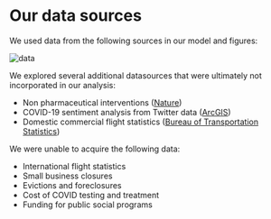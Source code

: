 # Our data sources

We used data from the following sources in our model and figures:

![data](https://pages.github.ncsu.edu/chaedri/Data-Challenge-GIS713/images/data.png)

We explored several additional datasources that were ultimately not incorporated in our analysis:
- Non pharmaceutical interventions ([Nature](https://www.nature.com/articles/s41597-020-00609-9#Abs1))
- COVID-19 sentiment analysis from Twitter data ([ArcGIS](https://www.arcgis.com/home/item.html?id=feb6280d42de4e91b47cf37344a91eae))
- Domestic commercial flight statistics ([Bureau of Transportation Statistics](https://www.transtats.bts.gov/))

We were unable to acquire the following data:
- International flight statistics
- Small business closures
- Evictions and foreclosures
- Cost of COVID testing and treatment
- Funding for public social programs
